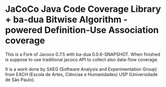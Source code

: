JaCoCo Java Code Coverage Library + ba-dua Bitwise Algorithm - powered Definition-Use Association coverage
==========================================================================================================

This is a Fork of Jacoco 0.7.5 with ba-dua 0.0.6-SNAPSHOT.
When finished is suppose to use traditional jacoco API to collect also data-flow coverage.

It is a work done by SAEG (Software Analysis and Experimentation Group) from EACH (Escola de Artes, Ciências e Humanidades) USP (Universidade de São Paulo).
